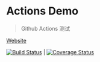 # Actions Demo

> Github Actions 测试

[Website](https://kang.icu)

[![Build Status](https://github.com/pengyuankang/actions-demo/workflows/Tester/badge.svg)](https://github.com/pengyuankang/actions-demo/actions?query=workflow%3ATester) |
[![Coverage Status](https://coveralls.io/repos/github/pengyuankang/actions-demo/badge.svg?branch=pengyuankang-java-gradle)](https://coveralls.io/github/pengyuankang/actions-demo?branch=pengyuankang-java-gradle)
